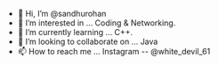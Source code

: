 - 👋 Hi, I’m @sandhurohan
- 👀 I’m interested in ... Coding & Networking.
- 🌱 I’m currently learning ... C++.
- 💞️ I’m looking to collaborate on ... Java
- 📫 How to reach me ... Instagram --   @white_devil_61

<!---
sandhurohan/sandhurohan is a ✨ special ✨ repository because its `README.md` (this file) appears on your GitHub profile.
You can click the Preview link to take a look at your changes.
--->
